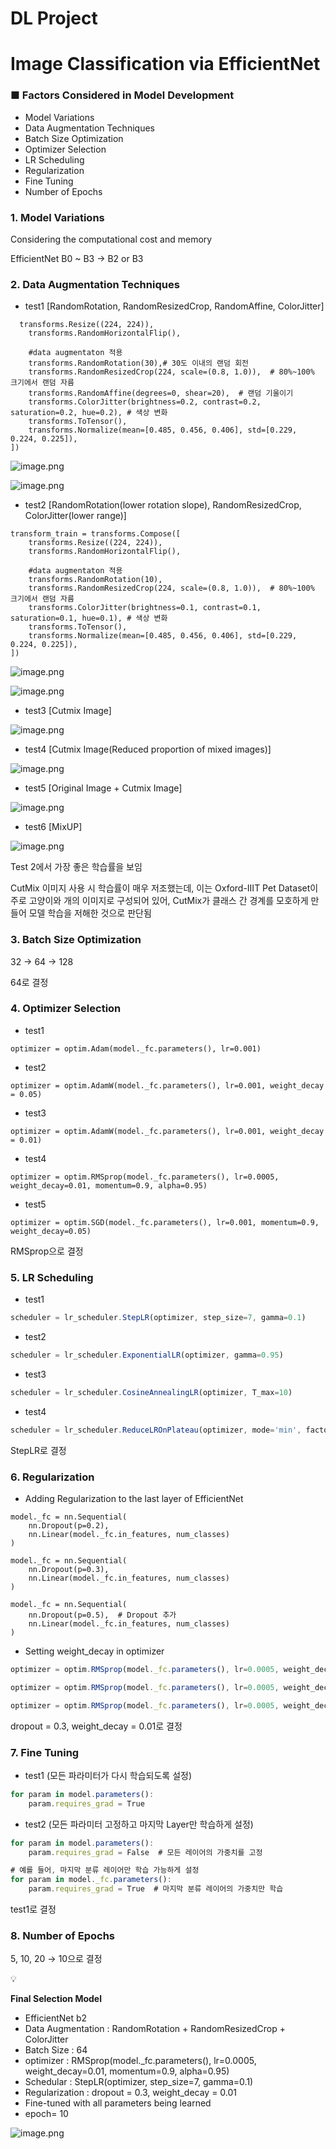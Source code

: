 # DL Project

# **Image Classification via EfficientNet**

### ■ Factors Considered in Model Development

- Model Variations
- Data Augmentation Techniques
- Batch Size Optimization
- Optimizer Selection
- LR Scheduling
- Regularization
- Fine Tuning
- Number of Epochs

### 1. Model Variations

Considering the computational cost and memory

EfficientNet B0 ~ B3 → B2 or B3

### 2. Data Augmentation Techniques

- test1 [RandomRotation, RandomResizedCrop, RandomAffine, ColorJitter]

```
  transforms.Resize((224, 224)),
    transforms.RandomHorizontalFlip(),

    #data augmentaton 적용
    transforms.RandomRotation(30),# 30도 이내의 랜덤 회전
    transforms.RandomResizedCrop(224, scale=(0.8, 1.0)),  # 80%~100% 크기에서 랜덤 자름
    transforms.RandomAffine(degrees=0, shear=20),  # 랜덤 기울이기
    transforms.ColorJitter(brightness=0.2, contrast=0.2, saturation=0.2, hue=0.2), # 색상 변화
    transforms.ToTensor(),
    transforms.Normalize(mean=[0.485, 0.456, 0.406], std=[0.229, 0.224, 0.225]),
])
```

![image.png](image.png)

![image.png](56b4a63d-e826-40f3-abe9-87c9ade15c4f.png)

- test2 [RandomRotation(lower rotation slope), RandomResizedCrop, ColorJitter(lower range)]

```
transform_train = transforms.Compose([
    transforms.Resize((224, 224)),
    transforms.RandomHorizontalFlip(),

    #data augmentaton 적용
    transforms.RandomRotation(10),
    transforms.RandomResizedCrop(224, scale=(0.8, 1.0)),  # 80%~100% 크기에서 랜덤 자름
    transforms.ColorJitter(brightness=0.1, contrast=0.1, saturation=0.1, hue=0.1), # 색상 변화
    transforms.ToTensor(),
    transforms.Normalize(mean=[0.485, 0.456, 0.406], std=[0.229, 0.224, 0.225]),
])
```

![image.png](image%201.png)

![image.png](image%202.png)

- test3 [Cutmix Image]

![image.png](image%203.png)

- test4 [Cutmix Image(Reduced proportion of mixed images)]

![image.png](image%204.png)

- test5 [Original Image + Cutmix Image]

![image.png](image%205.png)

- test6 [MixUP]

![image.png](image%206.png)

Test 2에서 가장 좋은 학습률을 보임

CutMix 이미지 사용 시 학습률이 매우 저조했는데, 이는 Oxford-IIIT Pet Dataset이 주로 고양이와 개의 이미지로 구성되어 있어, CutMix가 클래스 간 경계를 모호하게 만들어 모델 학습을 저해한 것으로 판단됨

### 3. Batch Size Optimization

32 → 64 → 128

64로 결정

### 4. Optimizer Selection

- test1

```
optimizer = optim.Adam(model._fc.parameters(), lr=0.001)
```

- test2

```
optimizer = optim.AdamW(model._fc.parameters(), lr=0.001, weight_decay = 0.05)
```

- test3

```
optimizer = optim.AdamW(model._fc.parameters(), lr=0.001, weight_decay = 0.01)
```

- test4

```
optimizer = optim.RMSprop(model._fc.parameters(), lr=0.0005, weight_decay=0.01, momentum=0.9, alpha=0.95) 
```

- test5

```
optimizer = optim.SGD(model._fc.parameters(), lr=0.001, momentum=0.9, weight_decay=0.05)
```

RMSprop으로 결정

### 5. LR Scheduling

- test1

```jsx
scheduler = lr_scheduler.StepLR(optimizer, step_size=7, gamma=0.1)
```

- test2

```jsx
scheduler = lr_scheduler.ExponentialLR(optimizer, gamma=0.95)
```

- test3

```jsx
scheduler = lr_scheduler.CosineAnnealingLR(optimizer, T_max=10)
```

- test4

```jsx
scheduler = lr_scheduler.ReduceLROnPlateau(optimizer, mode='min', factor=0.5, patience=3)
```

StepLR로 결정

### 6. Regularization

- Adding Regularization to the last layer of EfficientNet

```
model._fc = nn.Sequential(
    nn.Dropout(p=0.2),  
    nn.Linear(model._fc.in_features, num_classes)
)
```

```
model._fc = nn.Sequential(
    nn.Dropout(p=0.3),  
    nn.Linear(model._fc.in_features, num_classes)
)
```

```
model._fc = nn.Sequential(
    nn.Dropout(p=0.5),  # Dropout 추가
    nn.Linear(model._fc.in_features, num_classes)
)
```

- Setting weight_decay in optimizer

```jsx
optimizer = optim.RMSprop(model._fc.parameters(), lr=0.0005, weight_decay=0.001, momentum=0.9, alpha=0.95) 
```

```jsx
optimizer = optim.RMSprop(model._fc.parameters(), lr=0.0005, weight_decay=0.01, momentum=0.9, alpha=0.95) 
```

```jsx
optimizer = optim.RMSprop(model._fc.parameters(), lr=0.0005, weight_decay=0.1, momentum=0.9, alpha=0.95) 
```

dropout = 0.3, weight_decay = 0.01로 결정

### 7. Fine Tuning

- test1 (모든 파라미터가 다시 학습되도록 설정)

```jsx
for param in model.parameters():
    param.requires_grad = True
```

- test2 (모든 파라미터 고정하고 마지막 Layer만 학습하게 설정)

```jsx
for param in model.parameters():
    param.requires_grad = False  # 모든 레이어의 가중치를 고정

# 예를 들어, 마지막 분류 레이어만 학습 가능하게 설정
for param in model._fc.parameters():
    param.requires_grad = True  # 마지막 분류 레이어의 가중치만 학습
```

test1로 결정

### 8. Number of Epochs

5, 10, 20 → 10으로 결정

<aside>
💡

**Final Selection Model**

- EfficientNet b2
- Data Augmentation : RandomRotation + RandomResizedCrop + ColorJitter
- Batch Size : 64
- optimizer : RMSprop(model._fc.parameters(), lr=0.0005, weight_decay=0.01, momentum=0.9, alpha=0.95)
- Schedular : StepLR(optimizer, step_size=7, gamma=0.1)
- Regularization : dropout = 0.3, weight_decay = 0.01
- Fine-tuned with all parameters being learned
- epoch= 10

![image.png](image%207.png)

</aside>